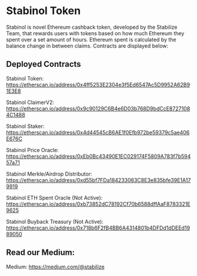 # Stabinol Token
Stabinol is novel Ethereum cashback token, developed by the Stabilize Team, that rewards users with tokens based on how much Ethereum they spent over a set amount of hours. Ethereum spent is calculated by the balance change in between claims. Contracts are displayed below:

## Deployed Contracts
Stabinol Token: https://etherscan.io/address/0x4ff5253E2304e3f5Ed6547Ac5D9952A62B91E3E8

Stabinol ClaimerV2: https://etherscan.io/address/0x9c90129C6B4e6D03b768D9bdCcE87271084C1488

Stabinol Staker: https://etherscan.io/address/0x4d44545cB6AE1f0Efb972be59379c5ae406E676C

Stabinol Price Oracle: https://etherscan.io/address/0xEb0Bc43490E1EC029174F5809A783f7b59457a71

Stabinol Merkle/Airdrop Distributor: https://etherscan.io/address/0xd55bf7FDa184233063C8E3e835bfe39E1A179919

Stabinol ETH Spent Oracle (Not Active): https://etherscan.io/address/0xb73852dC78192Cf70b6588dffAaF8783321E9625

Stabinol Buyback Treasury (Not Active): https://etherscan.io/address/0x718b6F2fB4BB6A4314801b4DFDd1dDEEd1989050

## Read our Medium:
Medium: https://medium.com/@stabilize
